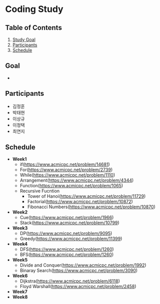 # Coding Study

## Table of Contents
1. [Study Goal](#Goal)
2. [Participants](#Participants)
3. [Schedule](#Schedule)


## Goal
*

## Participants
* 김정훈
* 박태현
* 이상규 
* 이정택
* 최연지

## Schedule

* **Week1**
  * if(https://www.acmicpc.net/problem/14681)
  * For(https://www.acmicpc.net/problem/2739)
  * While(https://www.acmicpc.net/problem/1110)
  * Arrangement(https://www.acmicpc.net/problem/4344)
  * Function(https://www.acmicpc.net/problem/1065)
  * Recursive Fucntion
    * Tower of Hanoi(https://www.acmicpc.net/problem/11729)
    * Factorial(https://www.acmicpc.net/problem/10872)
    * Fibonacci Numbers(https://www.acmicpc.net/problem/10870)
* **Week2**
  * Cue(https://www.acmicpc.net/problem/1966)
  * Stack(https://www.acmicpc.net/problem/10799)
* **Week3**
  * DP(https://www.acmicpc.net/problem/9095)
  * Greedy(https://www.acmicpc.net/problem/11399)
* **Week4**
  * DFS(https://www.acmicpc.net/problem/1260)
  * BFS(https://www.acmicpc.net/problem/1260)
* **Week5**
  * Divide and Conquer(https://www.acmicpc.net/problem/1992)
  * Binaray Search(https://www.acmicpc.net/problem/3090)
* **Week6**
  * Dijkstra(https://www.acmicpc.net/problem/6118)
  * Floyd Warshall(https://www.acmicpc.net/problem/2458)
* **Week7**
* **Week8**

